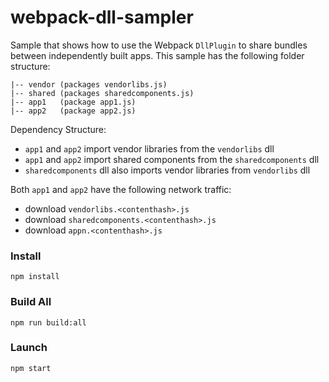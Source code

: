 # webpack-dll-sampler

Sample that shows how to use the Webpack `DllPlugin` to share bundles between
independently built apps. This sample has the following folder structure:

    |-- vendor (packages vendorlibs.js)
    |-- shared (packages sharedcomponents.js)
    |-- app1   (package app1.js)
    |-- app2   (package app2.js)

Dependency Structure:
 - `app1` and `app2` import vendor libraries from the `vendorlibs` dll
 - `app1` and `app2` import shared components from the `sharedcomponents` dll
 - `sharedcomponents` dll also imports vendor libraries from `vendorlibs` dll

Both `app1` and `app2` have the following network traffic:
 - download `vendorlibs.<contenthash>.js`
 - download `sharedcomponents.<contenthash>.js`
 - download `appn.<contenthash>.js`

### Install
    npm install

### Build All
    npm run build:all

### Launch
    npm start
